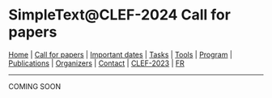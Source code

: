 # SimpleText@CLEF-2024 Call for papers

[Home](./index) | [Call for papers](./CFP) | [Important dates](./dates) | [Tasks](./tasks)  | [Tools](./tools) | 
[Program](./program) | [Publications](./publications) | [Organizers](./organizers) | [Contact](./contact) | [CLEF-2023](https://simpletext-project.com/2023/clef/) |
[FR](https://constancegermann.github.io/2024_cg/2024-main/fr/)

---

COMING SOON
